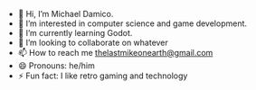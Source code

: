 - 👋 Hi, I’m Michael Damico.
- 👀 I’m interested in computer science and game development.
- 🌱 I’m currently learning Godot.
- 💞️ I’m looking to collaborate on whatever
- 📫 How to reach me thelastmikeonearth@gmail.com
- 😄 Pronouns: he/him
- ⚡ Fun fact: I like retro gaming and technology

<!---
thelastmikeonearth/thelastmikeonearth is a ✨ special ✨ repository because its `README.md` (this file) appears on your GitHub profile.
You can click the Preview link to take a look at your changes.
--->

